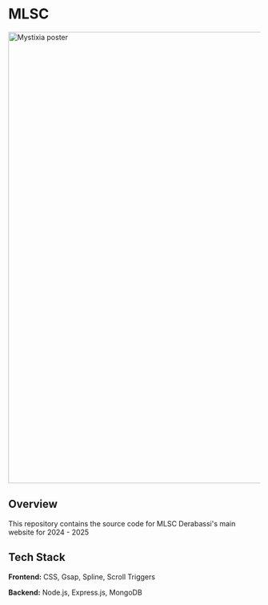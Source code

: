 # MLSC 
<img src="https://github.com/user-attachments/assets/71cf1172-8492-4888-9b51-50a799c9ee69" alt="Mystixia poster" width="900">  

## Overview
This repository contains the source code for MLSC Derabassi's main website for 2024 - 2025

## Tech Stack
**Frontend:** CSS, Gsap, Spline, Scroll Triggers

**Backend:** Node.js, Express.js, MongoDB
